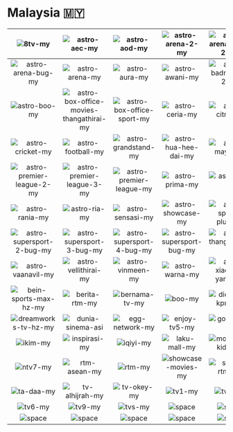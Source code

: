# Malaysia 🇲🇾

| ![8tv-my] | ![astro-aec-my] | ![astro-aod-my] | ![astro-arena-2-my] | ![astro-arena-bola-2-my] | ![astro-arena-bola-my] |
|:---:|:---:|:---:|:---:|:---:|:---:|
| ![astro-arena-bug-my] | ![astro-arena-my] | ![astro-aura-my] | ![astro-awani-my] | ![astro-badminton-2-my] | ![astro-badminton-my] |
| ![astro-boo-my] | ![astro-box-office-movies-thangathirai-my] | ![astro-box-office-sport-my] | ![astro-ceria-my] | ![astro-citra-my] | ![astro-cricket-bug-my] |
| ![astro-cricket-my] | ![astro-football-my] | ![astro-grandstand-my] | ![astro-hua-hee-dai-my] | ![astro-maya-my] | ![astro-oasis-my] |
| ![astro-premier-league-2-my] | ![astro-premier-league-3-my] | ![astro-premier-league-my] | ![astro-prima-my] | ![astro-qj-my] | ![astro-quan-jia-my] |
| ![astro-rania-my] | ![astro-ria-my] | ![astro-sensasi-my] | ![astro-showcase-my] | ![astro-sports-plus-my] | ![astro-sports-uhd-my] |
| ![astro-supersport-2-bug-my] | ![astro-supersport-3-bug-my] | ![astro-supersport-4-bug-my] | ![astro-supersport-bug-my] | ![astro-thangathirai-my] | ![astro-tutor-tv-my] |
| ![astro-vaanavil-my] | ![astro-vellithirai-my] | ![astro-vinmeen-my] | ![astro-warna-my] | ![astro-xiao-tai-yang-my] | ![awesome-tv-my] |
| ![bein-sports-max-hz-my] | ![berita-rtm-my] | ![bernama-tv-my] | ![boo-my] | ![didik-tv-kpm-my] | ![drama-sangat-my] |
| ![dreamworks-tv-hz-my] | ![dunia-sinema-asi] | ![egg-network-my] | ![enjoy-tv5-my] | ![go-shop-my] | ![hbo-hits-my] |
| ![ikim-my] | ![inspirasi-my] | ![iqiyi-my] | ![laku-mall-my] | ![moonbug-kids-my] | ![njoi-my] |
| ![ntv7-my] | ![rtm-asean-my] | ![rtm-my] | ![showcase-movies-my] | ![sukan-rtm-my] | ![suke-tv-my] |
| ![ta-daa-my] | ![tv-alhijrah-my] | ![tv-okey-my] | ![tv1-my] | ![tv2-my] | ![tv3-my] |
| ![tv6-my] | ![tv9-my] | ![tvs-my] | ![space] | ![space] | ![space] |
| ![space]| ![space]| ![space]| ![space]| ![space]| ![space]|


[8tv-my]:8tv-my.png
[astro-aec-my]:astro-aec-my.png
[astro-aod-my]:astro-aod-my.png
[astro-arena-2-my]:astro-arena-2-my.png
[astro-arena-bola-2-my]:astro-arena-bola-2-my.png
[astro-arena-bola-my]:astro-arena-bola-my.png
[astro-arena-bug-my]:screen-bug/astro-arena-bug-my.png
[astro-arena-my]:astro-arena-my.png
[astro-aura-my]:astro-aura-my.png
[astro-awani-my]:astro-awani-my.png
[astro-badminton-2-my]:astro-badminton-2-my.png
[astro-badminton-my]:astro-badminton-my.png
[astro-boo-my]:astro-boo-my.png
[astro-box-office-movies-thangathirai-my]:astro-box-office-movies-thangathirai-my.png
[astro-box-office-sport-my]:astro-box-office-sport-my.png
[astro-ceria-my]:astro-ceria-my.png
[astro-citra-my]:astro-citra-my.png
[astro-cricket-bug-my]:screen-bug/astro-cricket-bug-my.png
[astro-cricket-my]:astro-cricket-my.png
[astro-football-my]:astro-football-my.png
[astro-grandstand-my]:astro-grandstand-my.png
[astro-hua-hee-dai-my]:astro-hua-hee-dai-my.png
[astro-maya-my]:astro-maya-my.png
[astro-oasis-my]:astro-oasis-my.png
[astro-premier-league-2-my]:astro-premier-league-2-my.png
[astro-premier-league-3-my]:astro-premier-league-3-my.png
[astro-premier-league-my]:astro-premier-league-my.png
[astro-prima-my]:astro-prima-my.png
[astro-qj-my]:astro-qj-my.png
[astro-quan-jia-my]:astro-quan-jia-my.png
[astro-rania-my]:astro-rania-my.png
[astro-ria-my]:astro-ria-my.png
[astro-sensasi-my]:astro-sensasi-my.png
[astro-showcase-my]:astro-showcase-my.png
[astro-sports-plus-my]:astro-sports-plus-my.png
[astro-sports-uhd-my]:astro-sports-uhd-my.png
[astro-supersport-2-bug-my]:screen-bug/astro-supersport-2-bug-my.png
[astro-supersport-3-bug-my]:screen-bug/astro-supersport-3-bug-my.png
[astro-supersport-4-bug-my]:screen-bug/astro-supersport-4-bug-my.png
[astro-supersport-bug-my]:screen-bug/astro-supersport-bug-my.png
[astro-thangathirai-my]:astro-thangathirai-my.png
[astro-tutor-tv-my]:astro-tutor-tv-my.png
[astro-vaanavil-my]:astro-vaanavil-my.png
[astro-vellithirai-my]:astro-vellithirai-my.png
[astro-vinmeen-my]:astro-vinmeen-my.png
[astro-warna-my]:astro-warna-my.png
[astro-xiao-tai-yang-my]:astro-xiao-tai-yang-my.png
[awesome-tv-my]:awesome-tv-my.png
[bein-sports-max-hz-my]:bein-sports-max-hz-my.png
[berita-rtm-my]:berita-rtm-my.png
[bernama-tv-my]:bernama-tv-my.png
[boo-my]:boo-my.png
[didik-tv-kpm-my]:didik-tv-kpm-my.png
[drama-sangat-my]:drama-sangat-my.png
[dreamworks-tv-hz-my]:dreamworks-tv-hz-my.png
[dunia-sinema-asi]:dunia-sinema-asi.png
[egg-network-my]:egg-network-my.png
[enjoy-tv5-my]:enjoy-tv5-my.png
[go-shop-my]:go-shop-my.png
[hbo-hits-my]:hbo-hits-my.png
[ikim-my]:ikim-my.png
[inspirasi-my]:inspirasi-my.png
[iqiyi-my]:iqiyi-my.png
[laku-mall-my]:laku-mall-my.png
[moonbug-kids-my]:moonbug-kids-my.png
[njoi-my]:njoi-my.png
[ntv7-my]:ntv7-my.png
[rtm-asean-my]:rtm-asean-my.png
[rtm-my]:rtm-my.png
[showcase-movies-my]:showcase-movies-my.png
[sukan-rtm-my]:sukan-rtm-my.png
[suke-tv-my]:suke-tv-my.png
[ta-daa-my]:ta-daa-my.png
[tv-alhijrah-my]:tv-alhijrah-my.png
[tv-okey-my]:tv-okey-my.png
[tv1-my]:tv1-my.png
[tv2-my]:tv2-my.png
[tv3-my]:tv3-my.png
[tv6-my]:tv6-my.png
[tv9-my]:tv9-my.png
[tvs-my]:tvs-my.png

[space]:../../misc/space-1500.png

